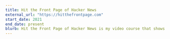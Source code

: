 ```yaml
---
title: Hit the Front Page of Hacker News
external_url: "https://hitthefrontpage.com"
start_date: 2021
end_date: present
blurb: Hit the Front Page of Hacker News is my video course that shows how I write high-quality blog posts that succeed on tech sites like Hacker News and reddit.
---
```

